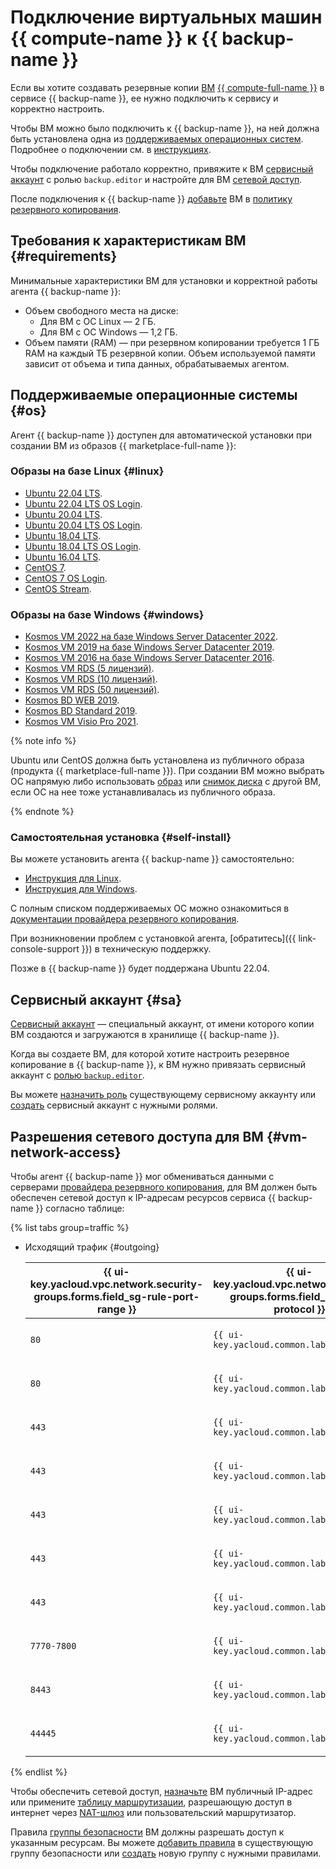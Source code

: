 # Подключение виртуальных машин {{ compute-name }} к {{ backup-name }}

Если вы хотите создавать резервные копии [ВМ](../../compute/concepts/vm.md) [{{ compute-full-name }}](../../compute/) в сервисе {{ backup-name }}, ее нужно подключить к сервису и корректно настроить.

Чтобы ВМ можно было подключить к {{ backup-name }}, на ней должна быть установлена одна из [поддерживаемых операционных систем](#os). Подробнее о подключении см. в [инструкциях](../operations/index.md#connect-vm).

Чтобы подключение работало корректно, привяжите к ВМ [сервисный аккаунт](#sa) с ролью `backup.editor` и настройте для ВМ [сетевой доступ](#vm-network-access).

После подключения к {{ backup-name }} [добавьте](../operations/policy-vm/attach-and-detach-vm.md#attach-vm) ВМ в [политику резервного копирования](policy.md).

## Требования к характеристикам ВМ {#requirements}

Минимальные характеристики ВМ для установки и корректной работы агента {{ backup-name }}:
* Объем свободного места на диске:
  * Для ВМ с ОС Linux — 2 ГБ.
  * Для ВМ с ОС Windows — 1,2 ГБ.
* Объем памяти (RAM) — при резервном копировании требуется 1 ГБ RAM на каждый ТБ резервной копии. Объем используемой памяти зависит от объема и типа данных, обрабатываемых агентом.

## Поддерживаемые операционные системы {#os}

Агент {{ backup-name }} доступен для автоматической установки при создании ВМ из образов {{ marketplace-full-name }}:

### Образы на базе Linux {#linux}

* [Ubuntu 22.04 LTS](/marketplace/products/yc/ubuntu-22-04-lts).
* [Ubuntu 22.04 LTS OS Login](/marketplace/products/yc/ubuntu-2204-lts-oslogin).
* [Ubuntu 20.04 LTS](/marketplace/products/yc/ubuntu-20-04-lts).
* [Ubuntu 20.04 LTS OS Login](/marketplace/products/yc/ubuntu-2004-lts-oslogin).
* [Ubuntu 18.04 LTS](/marketplace/products/yc/ubuntu-18-04-lts).
* [Ubuntu 18.04 LTS OS Login](/marketplace/products/yc/ubuntu-1804-lts-oslogin).
* [Ubuntu 16.04 LTS](/marketplace/products/yc/ubuntu-26-04-lts).
* [CentOS 7](/marketplace/products/yc/centos-7).
* [CentOS 7 OS Login](/marketplace/products/yc/centos-7-oslogin).
* [CentOS Stream](/marketplace/products/yc/centos-stream-8).

### Образы на базе Windows {#windows}

* [Kosmos VM 2022 на базе Windows Server Datacenter 2022](/marketplace/products/fotonsrv/kosmosvm2022).
* [Kosmos VM 2019 на базе Windows Server Datacenter 2019](/marketplace/products/fotonsrv/kosmosvm2019).
* [Kosmos VM 2016 на базе Windows Server Datacenter 2016](/marketplace/products/fotonsrv/kosmosvm2016).
* [Kosmos VM RDS (5 лицензий)](/marketplace/products/fotonsrv/kos-5-rds).
* [Kosmos VM RDS (10 лицензий)](/marketplace/products/fotonsrv/kos-10-rds).
* [Kosmos VM RDS (50 лицензий)](/marketplace/products/fotonsrv/kos-50-rds).
* [Kosmos BD WEB 2019](/marketplace/products/fotonsrv/kosmosbdweb2019).
* [Kosmos BD Standard 2019](/marketplace/products/fotonsrv/kosmosbdstd2019).
* [Kosmos VM Visio Pro 2021](/marketplace/products/fotonsrv/kosmosvisio).

{% note info %}

Ubuntu или CentOS должна быть установлена из публичного образа (продукта {{ marketplace-full-name }}). При создании ВМ можно выбрать ОС напрямую либо использовать [образ](../../compute/concepts/image.md) или [снимок диска](../../compute/concepts/snapshot.md) с другой ВМ, если ОС на нее тоже устанавливалась из публичного образа.

{% endnote %}

### Самостоятельная установка {#self-install}

Вы можете установить агента {{ backup-name }} самостоятельно:

* [Инструкция для Linux](../operations/connect-vm-linux.md).
* [Инструкция для Windows](../operations/connect-vm-windows.md).

С полным списком поддерживаемых ОС можно ознакомиться в [документации провайдера резервного копирования](https://docs.cyberprotect.ru/ru-RU/CyberBackupCloud/21.06/user/#supported-operating-systems-and-environments.html).

При возникновении проблем с установкой агента, [обратитесь]({{ link-console-support }}) в техническую поддержку.

Позже в {{ backup-name }} будет поддержана Ubuntu 22.04.

## Сервисный аккаунт {#sa}

[Сервисный аккаунт](../../iam/concepts/users/service-accounts.md) — специальный аккаунт, от имени которого копии ВМ создаются и загружаются в хранилище {{ backup-name }}.

Когда вы создаете ВМ, для которой хотите настроить резервное копирование в {{ backup-name }}, к ВМ нужно привязать сервисный аккаунт с [ролью `backup.editor`](../security/index.md).

Вы можете [назначить роль](../../iam/operations/sa/assign-role-for-sa.md) существующему сервисному аккаунту или [создать](../../iam/operations/sa/create.md) сервисный аккаунт с нужными ролями.

## Разрешения сетевого доступа для ВМ {#vm-network-access}

Чтобы агент {{ backup-name }} мог обмениваться данными с серверами [провайдера резервного копирования](index.md#providers), для ВМ должен быть обеспечен сетевой доступ к IP-адресам ресурсов сервиса {{ backup-name }} согласно таблице:

{% list tabs group=traffic %}

- Исходящий трафик {#outgoing}

  {{ ui-key.yacloud.vpc.network.security-groups.forms.field_sg-rule-port-range }} | {{ ui-key.yacloud.vpc.network.security-groups.forms.field_sg-rule-protocol }} | {{ ui-key.yacloud.vpc.network.security-groups.forms.field_sg-rule-destination }} | {{ ui-key.yacloud.vpc.network.security-groups.forms.field_sg-rule-cidr-blocks }}
  --- | --- | --- | ---
  `80` | `{{ ui-key.yacloud.common.label_tcp }}` | `{{ ui-key.yacloud.vpc.network.security-groups.forms.value_sg-rule-destination-cidr }}` | `213.180.193.0/24`
  `80` | `{{ ui-key.yacloud.common.label_tcp }}` | `{{ ui-key.yacloud.vpc.network.security-groups.forms.value_sg-rule-destination-cidr }}` | `213.180.204.0/24`
  `443` | `{{ ui-key.yacloud.common.label_tcp }}` | `{{ ui-key.yacloud.vpc.network.security-groups.forms.value_sg-rule-destination-cidr }}` | `84.47.172.0/24`
  `443` | `{{ ui-key.yacloud.common.label_tcp }}` | `{{ ui-key.yacloud.vpc.network.security-groups.forms.value_sg-rule-destination-cidr }}` | `84.201.181.0/24`
  `443` | `{{ ui-key.yacloud.common.label_tcp }}` | `{{ ui-key.yacloud.vpc.network.security-groups.forms.value_sg-rule-destination-cidr }}` | `178.176.128.0/24`
  `443` | `{{ ui-key.yacloud.common.label_tcp }}` | `{{ ui-key.yacloud.vpc.network.security-groups.forms.value_sg-rule-destination-cidr }}` | `213.180.193.0/24`
  `443` | `{{ ui-key.yacloud.common.label_tcp }}` | `{{ ui-key.yacloud.vpc.network.security-groups.forms.value_sg-rule-destination-cidr }}` | `213.180.204.0/24`
  `7770-7800` | `{{ ui-key.yacloud.common.label_tcp }}` | `{{ ui-key.yacloud.vpc.network.security-groups.forms.value_sg-rule-destination-cidr }}` | `84.47.172.0/24`
  `8443` | `{{ ui-key.yacloud.common.label_tcp }}` | `{{ ui-key.yacloud.vpc.network.security-groups.forms.value_sg-rule-destination-cidr }}` | `84.47.172.0/24`
  `44445` | `{{ ui-key.yacloud.common.label_tcp }}` | `{{ ui-key.yacloud.vpc.network.security-groups.forms.value_sg-rule-destination-cidr }}` | `51.250.1.0/24`

{% endlist %}

Чтобы обеспечить сетевой доступ, [назначьте](../../compute/operations/vm-control/vm-attach-public-ip.md) ВМ публичный IP-адрес или примените [таблицу маршрутизации](../../vpc/concepts/static-routes.md#rt-vm), разрешающую доступ в интернет через [NAT-шлюз](../../vpc/concepts/gateways.md) или пользовательский маршрутизатор. 

Правила [группы безопасности](../../vpc/concepts/security-groups.md) ВМ должны разрешать доступ к указанным ресурсам. Вы можете [добавить правила](../../vpc/operations/security-group-add-rule.md) в существующую группу безопасности или [создать](../../vpc/operations/security-group-create.md) новую группу с нужными правилами.


